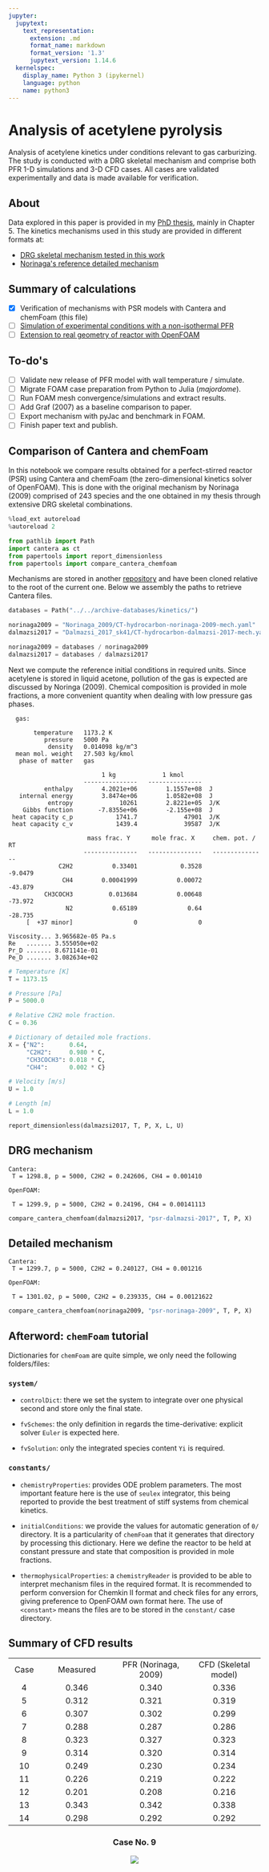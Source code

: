 ```yaml
---
jupyter:
  jupytext:
    text_representation:
      extension: .md
      format_name: markdown
      format_version: '1.3'
      jupytext_version: 1.14.6
  kernelspec:
    display_name: Python 3 (ipykernel)
    language: python
    name: python3
---
```


# Analysis of acetylene pyrolysis

Analysis of acetylene kinetics under conditions relevant to gas carburizing. The study is conducted with a DRG skeletal mechanism and comprise both PFR
1-D simulations and 3-D CFD cases. All cases are validated experimentally and data is made available for verification.

## About

Data explored in this paper is provided in my [PhD thesis](http://docnum.univ-lorraine.fr/public/DDOC_T_2017_0158_DAL_MAZ_SILVA.pdf), mainly in Chapter 5. The kinetics mechanisms used in this study are provided in different formats at:

- [DRG skeletal mechanism tested in this work](https://github.com/wallytutor/archive-databases/tree/main/kinetics/Dalmazsi_2017_sk41)
- [Norinaga's reference detailed mechanism](https://github.com/wallytutor/archive-databases/tree/main/kinetics/Norinaga_2009)

## Summary of calculations

- [x] Verification of mechanisms with PSR models with Cantera and chemFoam (this file)
- [ ] [Simulation of experimental conditions with a non-isothermal PFR](src/pfr/)
- [ ] [Extension to real geometry of reactor with OpenFOAM](src/foam/)

## To-do's

- [ ] Validate new release of PFR model with wall temperature / simulate.
- [ ] Migrate FOAM case preparation from Python to Julia (*majordome*).
- [ ] Run FOAM mesh convergence/simulations and extract results.
- [ ] Add Graf (2007) as a baseline comparison to paper.
- [ ] Export mechanism with pyJac and benchmark in FOAM.
- [ ] Finish paper text and publish.

## Comparison of Cantera and chemFoam

In this notebook we compare results obtained for a perfect-stirred reactor (PSR) using Cantera and chemFoam (the zero-dimensional kinetics solver of OpenFOAM). This is done with the original mechanism by Norinaga (2009) comprised of 243 species and the one obtained in my thesis through extensive DRG skeletal combinations.

```python
%load_ext autoreload
%autoreload 2
```

```python
from pathlib import Path
import cantera as ct
from papertools import report_dimensionless
from papertools import compare_cantera_chemfoam
```

Mechanisms are stored in another [repository](https://github.com/wallytutor/archive-databases/tree/main) and have been cloned relative to the root of the current one. Below we assembly the paths to retrieve Cantera files.

```python
databases = Path("../../archive-databases/kinetics/")

norinaga2009 = "Norinaga_2009/CT-hydrocarbon-norinaga-2009-mech.yaml"
dalmazsi2017 = "Dalmazsi_2017_sk41/CT-hydrocarbon-dalmazsi-2017-mech.yaml"

norinaga2009 = databases / norinaga2009
dalmazsi2017 = databases / dalmazsi2017
```

Next we compute the reference initial conditions in required units. Since acetylene is stored in liquid acetone, pollution of the gas is expected are discussed by Noringa (2009). Chemical composition is provided in mole fractions, a more convenient quantity when dealing with low pressure gas phases.

```
  gas:

       temperature   1173.2 K
          pressure   5000 Pa
           density   0.014098 kg/m^3
  mean mol. weight   27.503 kg/kmol
   phase of matter   gas

                          1 kg             1 kmol     
                     ---------------   ---------------
          enthalpy        4.2021e+06        1.1557e+08  J
   internal energy        3.8474e+06        1.0582e+08  J
           entropy             10261        2.8221e+05  J/K
    Gibbs function       -7.8355e+06        -2.155e+08  J
 heat capacity c_p            1741.7             47901  J/K
 heat capacity c_v            1439.4             39587  J/K

                      mass frac. Y      mole frac. X     chem. pot. / RT
                     ---------------   ---------------   ---------------
              C2H2           0.33401            0.3528           -9.0479
               CH4        0.00041999           0.00072           -43.879
          CH3COCH3          0.013684           0.00648           -73.972
                N2           0.65189              0.64           -28.735
     [  +37 minor]                 0                 0  

Viscosity... 3.965682e-05 Pa.s
Re   ....... 3.555050e+02
Pr_D ....... 8.671141e-01
Pe_D ....... 3.082634e+02
```

```python
# Temperature [K]
T = 1173.15

# Pressure [Pa]
P = 5000.0

# Relative C2H2 mole fraction.
C = 0.36

# Dictionary of detailed mole fractions.
X = {"N2":       0.64,
     "C2H2":     0.980 * C,
     "CH3COCH3": 0.018 * C,
     "CH4":      0.002 * C}

# Velocity [m/s]
U = 1.0

# Length [m]
L = 1.0

report_dimensionless(dalmazsi2017, T, P, X, L, U)
```

## DRG mechanism

```
Cantera:
 T = 1298.8, p = 5000, C2H2 = 0.242606, CH4 = 0.001410

OpenFOAM:

 T = 1299.9, p = 5000, C2H2 = 0.24196, CH4 = 0.00141113
```

```python
compare_cantera_chemfoam(dalmazsi2017, "psr-dalmazsi-2017", T, P, X)
```

## Detailed mechanism

```
Cantera:
 T = 1299.7, p = 5000, C2H2 = 0.240127, CH4 = 0.001216

OpenFOAM:

 T = 1301.02, p = 5000, C2H2 = 0.239335, CH4 = 0.00121622
```

```python
compare_cantera_chemfoam(norinaga2009, "psr-norinaga-2009", T, P, X)
```

<!-- #region -->
## Afterword: `chemFoam` tutorial

Dictionaries for `chemFoam` are quite simple, we only need the following folders/files:


### `system/`

- `controlDict`: there we set the system to integrate over one physical second and store only the final state.

- `fvSchemes`: the only definition in regards the time-derivative: explicit solver `Euler` is expected here.

- `fvSolution`: only the integrated species content `Yi` is required.

### `constants/`

- `chemistryProperties`: provides ODE problem parameters. The most important feature here is the use of `seulex` integrator, this being reported to provide the best treatment of stiff systems from chemical kinetics.

- `initialConditions`: we provide the values for automatic generation of `0/` directory. It is a particularity of `chemFoam` that it generates that directory by processing this dictionary. Here we define the reactor to be held at constant pressure and state that composition is provided in mole fractions.

- `thermophysicalProperties`: a `chemistryReader` is provided to be able to interpret mechanism files in the required format. It is recommended to perform conversion for Chemkin II format and check files for any errors, giving preference to OpenFOAM own format here. The use of `<constant>` means the files are to be stored in the `constant/` case directory.
<!-- #endregion -->

## Summary of CFD results

<table>
    <tr>
        <td style="text-align: center;" width="50px">Case</td>
        <td style="text-align: center;" width="150px">Measured</td>
        <td style="text-align: center;" width="150px">PFR (Norinaga, 2009)</td>
        <td style="text-align: center;" width="150px">CFD (Skeletal model)</td> 
    </tr>
    <tr>
        <td style="text-align: center;">4</td>
        <td style="text-align: center;">0.346</td>
        <td style="text-align: center;">0.340</td>
        <td style="text-align: center;">0.336</td> 
    </tr>
    <tr>
        <td style="text-align: center;">5</td>
        <td style="text-align: center;">0.312</td>
        <td style="text-align: center;">0.321</td>
        <td style="text-align: center;">0.319</td> 
    </tr>
    <tr>
        <td style="text-align: center;">6</td>
        <td style="text-align: center;">0.307</td>
        <td style="text-align: center;">0.302</td>
        <td style="text-align: center;">0.299</td> 
    </tr>
    <tr>
        <td style="text-align: center;">7</td>
        <td style="text-align: center;">0.288</td>
        <td style="text-align: center;">0.287</td>
        <td style="text-align: center;">0.286</td> 
    </tr>
    <tr>
        <td style="text-align: center;">8</td>
        <td style="text-align: center;">0.323</td>
        <td style="text-align: center;">0.327</td>
        <td style="text-align: center;">0.323</td> 
    </tr>
    <tr>
        <td style="text-align: center;">9</td>
        <td style="text-align: center;">0.314</td>
        <td style="text-align: center;">0.320</td>
        <td style="text-align: center;">0.314</td> 
    </tr>
    <tr>
        <td style="text-align: center;">10</td>
        <td style="text-align: center;">0.249</td>
        <td style="text-align: center;">0.230</td>
        <td style="text-align: center;">0.234</td> 
    </tr>
    <tr>
        <td style="text-align: center;">11</td>
        <td style="text-align: center;">0.226</td>
        <td style="text-align: center;">0.219</td>
        <td style="text-align: center;">0.222</td> 
    </tr>
    <tr>
        <td style="text-align: center;">12</td>
        <td style="text-align: center;">0.201</td>
        <td style="text-align: center;">0.208</td>
        <td style="text-align: center;">0.216</td> 
    </tr>
    <tr>
        <td style="text-align: center;">13</td>
        <td style="text-align: center;">0.343</td>
        <td style="text-align: center;">0.342</td>
        <td style="text-align: center;">0.338</td> 
    </tr>
    <tr>
        <td style="text-align: center;">14</td>
        <td style="text-align: center;">0.298</td>
        <td style="text-align: center;">0.292</td>
        <td style="text-align: center;">0.292</td> 
    </tr>
</table>

<center>
    <!-- <h3>Case No. 4</h3>
    <img src="figures/004.png" />
    <h3>Case No. 5</h3>
    <img src="figures/005.png" />
    <h3>Case No. 6</h3>
    <img src="figures/006.png" />
    <h3>Case No. 7</h3>
    <img src="figures/007.png" />
    <h3>Case No. 8</h3>
    <img src="figures/008.png" /> -->
    <h3>Case No. 9</h3>
    <img src="figures/009.png" />
    <!-- <h3>Case No. 10</h3>
    <img src="figures/010.png" />
    <h3>Case No. 11</h3>
    <img src="figures/011.png" />
    <h3>Case No. 12</h3>
    <img src="figures/012.png" />
    <h3>Case No. 13</h3>
    <img src="figures/013.png" />
    <h3>Case No. 14</h3>
    <img src="figures/014.png" /> -->
</center>
